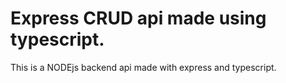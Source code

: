 # Express CRUD api made using typescript.

This is a NODEjs backend api made with express and typescript.
